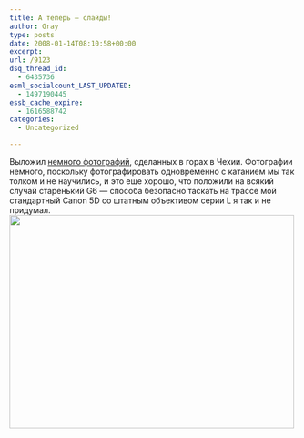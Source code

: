 ```yaml
---
title: А теперь — слайды!
author: Gray
type: posts
date: 2008-01-14T08:10:58+00:00
excerpt:
url: /9123
dsq_thread_id:
  - 6435736
esml_socialcount_LAST_UPDATED:
  - 1497190445
essb_cache_expire:
  - 1616588742
categories:
  - Uncategorized

---
```








Выложил <a href="http://fotki.yandex.ru/users/gray7400/album/23440/" target="_blank">немного фотографий</a>, сделанных в горах в Чехии. Фотографии немного, поскольку фотографировать одновременно с катанием мы так толком и не научились, и это еще хорошо, что положили на всякий случай старенький G6 &#8212; способа безопасно таскать на трассе мой стандартный Canon 5D со штатным объективом серии L я так и не придумал.  
[<img src="https://i1.wp.com/img-fotki.yandex.ru/get/9/gray7400.43/0_811f_69a3d30e_L.jpg?resize=500%2C375" width="500" height="375" title="" alt="" border="0" data-recalc-dims="1" />][1]

 [1]: http://fotki.yandex.ru/users/gray7400/view/33055/